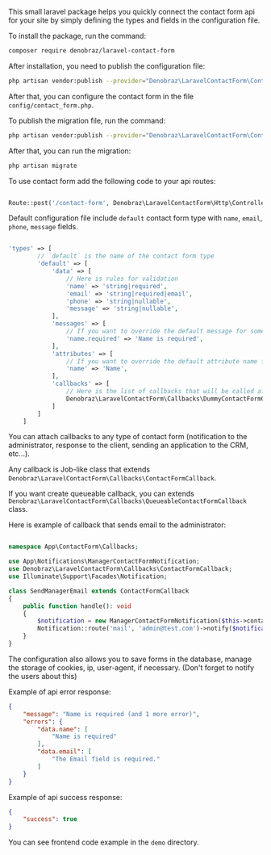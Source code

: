 This small laravel package helps you quickly connect the contact form api for your site by simply defining the types and fields in the configuration file.

To install the package, run the command:

```bash
composer require denobraz/laravel-contact-form
```

After installation, you need to publish the configuration file:

```bash
php artisan vendor:publish --provider="Denobraz\LaravelContactForm\ContactFormServiceProvider" --tag="config"
```

After that, you can configure the contact form in the file `config/contact_form.php`.

To publish the migration file, run the command:

```bash
php artisan vendor:publish --provider="Denobraz\LaravelContactForm\ContactFormServiceProvider" --tag="migrations"
```

After that, you can run the migration:

```bash
php artisan migrate
```

To use contact form add the following code to your api routes:

```php

Route::post('/contact-form', Denobraz\LaravelContactForm\Http\Controllers\ContactFormController::class);

```

Default configuration file include `default` contact form type with `name`, `email`, `phone`, `message` fields.

```php

'types' => [
        // `default` is the name of the contact form type
        'default' => [
            'data' => [
                // Here is rules for validation
                'name' => 'string|required',
                'email' => 'string|required|email',
                'phone' => 'string|nullable',
                'message' => 'string|nullable',
            ],
            'messages' => [
                // If you want to override the default message for some field
                'name.required' => 'Name is required',
            ],
            'attributes' => [
                // If you want to override the default attribute name for some field
                'name' => 'Name',
            ],
            'callbacks' => [
                // Here is the list of callbacks that will be called after the form is validated
                Denobraz\LaravelContactForm\Callbacks\DummyContactFormCallback::class,
            ]
        ]
    ]
```

You can attach callbacks to any type of contact form (notification to the administrator, response to the client, sending an application to the CRM, etc...).

Any callback is Job-like class that extends `Denobraz\LaravelContactForm\Callbacks\ContactFormCallback`.

If you want create queueable callback, you can extends `Denobraz\LaravelContactForm\Callbacks\QueueableContactFormCallback` class.

Here is example of callback that sends email to the administrator:

```php

namespace App\ContactForm\Callbacks;

use App\Notifications\ManagerContactFormNotification;
use Denobraz\LaravelContactForm\Callbacks\ContactFormCallback;
use Illuminate\Support\Facades\Notification;

class SendManagerEmail extends ContactFormCallback
{
    public function handle(): void
    {
        $notification = new ManagerContactFormNotification($this->contactForm);
        Notification::route('mail', 'admin@test.com')->notify($notification);
    }
}

```

The configuration also allows you to save forms in the database, manage the storage of cookies, ip, user-agent, if necessary. (Don't forget to notify the users about this)

Example of api error response:

```json
{
    "message": "Name is required (and 1 more error)",
    "errors": {
        "data.name": [
            "Name is required"
        ],
        "data.email": [
            "The Email field is required."
        ]
    }
}
```

Example of api success response:

```json
{
    "success": true
}
```
You can see frontend code example in the `demo` directory.
